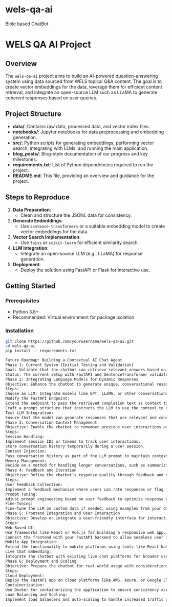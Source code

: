 # wels-qa-ai
Bible based ChatBot

# WELS QA AI Project

## Overview
The `wels-qa-ai` project aims to build an AI-powered question-answering system using data sourced from WELS topical Q&A content. The goal is to create vector embeddings for the data, leverage them for efficient content retrieval, and integrate an open-source LLM such as LLaMA to generate coherent responses based on user queries.

## Project Structure
- **data/**: Contains raw data, processed data, and vector index files.
- **notebooks/**: Jupyter notebooks for data preprocessing and embedding generation.
- **src/**: Python scripts for generating embeddings, performing vector search, integrating with LLMs, and running the main application.
- **blog_posts/**: Blog-style documentation of our progress and key milestones.
- **requirements.txt**: List of Python dependencies required to run the project.
- **README.md**: This file, providing an overview and guidance for the project.

## Steps to Reproduce
1. **Data Preparation**:
   - Clean and structure the JSONL data for consistency.
2. **Generate Embeddings**:
   - Use `sentence-transformers` or a suitable embedding model to create vector embeddings for the data.
3. **Vector Search Implementation**:
   - Use `faiss` or `scikit-learn` for efficient similarity search.
4. **LLM Integration**:
   - Integrate an open-source LLM (e.g., LLaMA) for response generation.
5. **Deployment**:
   - Deploy the solution using FastAPI or Flask for interactive use.

## Getting Started
### Prerequisites
- Python 3.8+
- Recommended: Virtual environment for package isolation

### Installation
```bash
git clone https://github.com/yourusername/wels-qa-ai.git
cd wels-qa-ai
pip install -r requirements.txt

Future Roadmap: Building a Contextual AI Chat Agent
Phase 1: Current System (Initial Testing and Validation)
Goal: Validate that the chatbot can retrieve relevant answers based on user queries using vector embeddings and a semantic search system.
Status: The current setup with FastAPI and SentenceTransformer validates the ability to match user queries to relevant data entries in embedded_data.jsonl and return pre-existing responses.
Phase 2: Integrating Language Models for Dynamic Responses
Objective: Enhance the chatbot to generate unique, conversational responses using an LLM (Large Language Model).
Steps:
Choose an LLM: Integrate models like GPT, LLaMA, or other conversational models capable of natural language generation.
Modify the FastAPI Endpoint:
Extend the endpoint to pass the retrieved completion text as context to the LLM.
Craft a prompt structure that instructs the LLM to use the context to generate a new response.
Test LLM Integration:
Ensure that the model can generate responses that are relevant and conversational, and validate output quality.
Phase 3: Conversation Context Management
Objective: Enable the chatbot to remember previous user interactions and provide coherent responses over multi-turn conversations.
Steps:
Session Handling:
Implement session IDs or tokens to track user interactions.
Store conversation history temporarily during a user session.
Context Injection:
Pass conversation history as part of the LLM prompt to maintain context.
Memory Management:
Decide on a method for handling longer conversations, such as summarizing previous interactions to keep the prompt length manageable.
Phase 4: Feedback and Iteration
Objective: Refine the chatbot’s response quality through feedback and continuous improvements.
Steps:
User Feedback Collection:
Implement a feedback mechanism where users can rate responses or flag issues.
Prompt Tuning:
Adjust prompt engineering based on user feedback to optimize response generation.
Fine-Tuning:
Fine-tune the LLM on custom data if needed, using examples from your dataset and user interactions.
Phase 5: Frontend Integration and User Interaction
Objective: Develop or integrate a user-friendly interface for interacting with the chatbot in real-time.
Steps:
Web-Based UI:
Use frameworks like React or Vue.js for building a responsive web app.
Connect the frontend with your FastAPI backend to allow seamless user interaction.
Mobile App Integration:
Extend the functionality to mobile platforms using tools like React Native or Flutter.
Live Chat Embedding:
Integrate the chatbot with existing live chat platforms for broader use.
Phase 6: Deployment and Scaling
Objective: Prepare the chatbot for real-world usage with considerations for scalability and performance.
Steps:
Cloud Deployment:
Deploy the FastAPI app on cloud platforms like AWS, Azure, or Google Cloud.
Containerization:
Use Docker for containerizing the application to ensure consistency across different environments.
Load Balancing and Scaling:
Implement load balancers and auto-scaling to handle increased traffic as user base grows.
